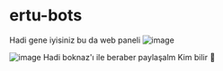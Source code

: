 # ertu-bots
Hadi gene iyisiniz bu da web paneli 
![image](https://github.com/user-attachments/assets/2b0bfeb4-5fb0-40c3-80b7-1866a27708ac)


![image](https://github.com/user-attachments/assets/b4223bc8-55bc-48d8-94da-9526e9f9f7a0)
Hadi boknaz'ı ile beraber paylaşalm Kim bilir 🤷


